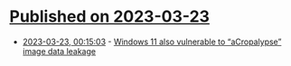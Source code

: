 # [Published on 2023-03-23](index.md)

* [2023-03-23, 00:15:03](https://lobste.rs/s/4xwjdl/windows_11_also_vulnerable_acropalypse) - [Windows 11 also vulnerable to “aCropalypse” image data leakage](https://nakedsecurity.sophos.com/2023/03/22/windows-11-also-vulnerable-to-acropalypse-image-data-leakage/)
